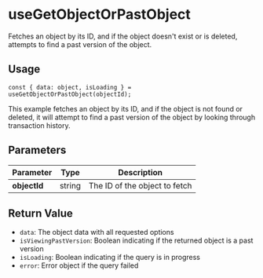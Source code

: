 # useGetObjectOrPastObject

Fetches an object by its ID, and if the object doesn't exist or is deleted, attempts to find a past version of the object.

## Usage
```tsx
const { data: object, isLoading } = useGetObjectOrPastObject(objectId);
```

This example fetches an object by its ID, and if the object is not found or deleted, it will attempt to find a past version of the object by looking through transaction history.

## Parameters
| Parameter | Type | Description |
|-----------|------|-------------|
| **objectId** | string | The ID of the object to fetch |

## Return Value
* `data`: The object data with all requested options
* `isViewingPastVersion`: Boolean indicating if the returned object is a past version
* `isLoading`: Boolean indicating if the query is in progress
* `error`: Error object if the query failed